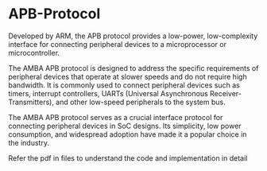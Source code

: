 # APB-Protocol
Developed by ARM, the APB protocol provides a low-power, low-complexity interface for connecting peripheral devices to a microprocessor or microcontroller. 

The AMBA APB protocol is designed to address the specific requirements of peripheral devices that operate at slower speeds and do not require high bandwidth. It is commonly used to connect peripheral devices such as timers, interrupt controllers, UARTs (Universal Asynchronous Receiver-Transmitters), and other low-speed peripherals to the system bus. 

The AMBA APB protocol serves as a crucial interface protocol for connecting peripheral devices in SoC designs. Its simplicity, low power consumption, and widespread adoption have made it a popular choice in the industry. 

Refer the pdf in files to understand the code and implementation in detail
